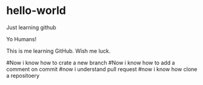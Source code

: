 # hello-world
Just learning github

Yo Humans!

This is me learning GitHub. Wish me luck. 

#Now i know how to crate a new branch 
#Now i know how to add a comment on commit
#now i understand pull request 
#now i know how clone a repositoery  